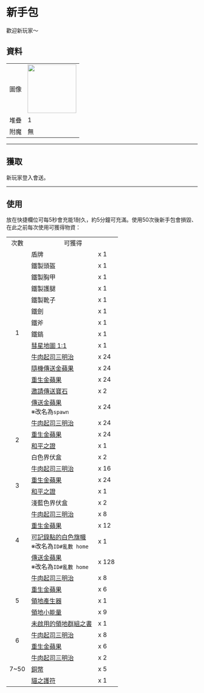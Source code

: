 # 新手包
歡迎新玩家～

## 資料
<table>
    <tr><td align="end">圖像</td><td><img src="https://i.imgur.com/KqzjESH.png" width="128"/></td></tr>
    <tr><td align="end">堆疊</td><td>1</td></tr>
    <tr><td align="end">附魔</td><td>無</td></tr>
</table>

---

## 獲取
新玩家登入會送。

---

## 使用
放在快捷欄位可每5秒會充能1耐久，約5分鐘可充滿。使用50次後新手包會損毀、在此之前每次使用可獲得物資：  

<table>
    <tr><td align="center">次數</td><td align="center" colspan="2">可獲得</td></tr>
    <tr>
        <td align="center" rowspan="14">1</td>
        <td>盾牌</td><td>x 1</td>
    </tr>
    <tr><td>鐵製頭盔</td><td>x 1</td></tr>
    <tr><td>鐵製胸甲</td><td>x 1</td></tr>
    <tr><td>鐵製護腿</td><td>x 1</td></tr>
    <tr><td>鐵製靴子</td><td>x 1</td></tr>
    <tr><td>鐵劍</td><td>x 1</td></tr>
    <tr><td>鐵斧</td><td>x 1</td></tr>
    <tr><td>鐵鎬</td><td>x 1</td></tr>
    <tr><td><a href="world_map_view.md">彗星地圖 1:1</a></td><td>x 1</td></tr>
    <tr><td><a href="food.md">牛肉起司三明治</a></td><td>x 24</td></tr>
    <tr><td><a href="random_transfer.md">隨機<a href="transfer.md">傳送金蘋果</a></a></td><td>x 24</td></tr>
    <tr><td><a href="back.md">重生金蘋果</a></td><td>x 24</td></tr>
    <tr><td><a href="invite_transfer_gemstone.md">邀請傳送寶石</a></td><td>x 2</td></tr>
    <tr><td><a href="transfer.md">傳送金蘋果</a><br/>※改名為<code>spawn</code></td><td>x 24</td></tr>
    <tr>
        <td align="center" rowspan="4">2</td>
        <td><a href="food.md">牛肉起司三明治</a></td><td>x 24</td>
    </tr>
    <tr><td><a href="back.md">重生金蘋果</a></td><td>x 24</td></tr>
    <tr><td><a href="peaceful_proof.md">和平之證</a></td><td>x 1</td></tr>
    <tr><td>白色界伏盒</td><td>x 2</td></tr>
    <tr>
        <td align="center" rowspan="4">3</td>
        <td><a href="food.md">牛肉起司三明治</a></td><td>x 16</td>
    </tr>
    <tr><td><a href="back.md">重生金蘋果</a></td><td>x 24</td></tr>
    <tr><td><a href="peaceful_proof.md">和平之證</a></td><td>x 1</td></tr>
    <tr><td>淺藍色界伏盒</td><td>x 2</td></tr>
    <tr>
        <td align="center" rowspan="4">4</td>
        <td><a href="food.md">牛肉起司三明治</a></td><td>x 8</td>
    </tr>
    <tr><td><a href="back.md">重生金蘋果</a></td><td>x 12</td></tr>
    <tr><td><a href="record_point_banner.md">可記錄點的白色旗幟</a><br/>※改名為<code>ID#亂數 home</code></td><td>x 1</td></tr>
    <tr><td><a href="transfer.md">傳送金蘋果</a><br/>※改名為<code>ID#亂數 home</code></td><td>x 128</td></tr>
    <tr>
        <td align="center" rowspan="5">5</td>
        <td><a href="food.md">牛肉起司三明治</a></td><td>x 8</td>
    </tr>
    <tr><td><a href="back.md">重生金蘋果</a></td><td>x 6</td></tr>
    <tr><td><a href="land_block.md">領地產生器</a></td><td>x 1</td></tr>
    <tr><td><a href="land_energy.md">領地小能量</a></td><td>x 9</td></tr>
    <tr><td><a href="land_book.md">未啟用的領地群組之書</a></td><td>x 1</td></tr>
    <tr>
        <td align="center" rowspan="2">6</td>
        <td><a href="food.md">牛肉起司三明治</a></td><td>x 8</td>
    </tr>
    <tr><td><a href="back.md">重生金蘋果</a></td><td>x 6</td></tr>
    <tr>
        <td align="center" rowspan="3">7~50</td>
        <td><a href="food.md">牛肉起司三明治</a></td><td>x 2</td>
    </tr>
    <tr><td><a href="coin.md">銅幣</a></td><td>x 5</td></tr>
    <tr><td><a href="cat_amulet.md">貓之護符</a></td><td>x 1</td></tr>
</table>